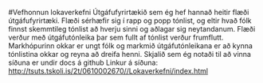 #Vefhonnun lokaverkefni
Útgáfufyrirtækið sem ég hef hannað heitir flæði útgáfufyrirtæki.
Flæði sérhæfir sig í rapp og popp tónlist, og eltir hvað fólk finnst 
skemmtileg tónlist að hverju sinni og aðlagar sig neytandanum.
Flæði verður með útgáfutónleika þar sem fullt af tónlist verður frumflutt.
Markhópurinn okkar er ungt fólk og markmið útgáfutónleikana er að kynna
tónlistina okkar og reyna að dreifa henni.
Skjalið sem ég notaði til að vinna síðuna er undir docs á github
Linkur á síðuna: http://tsuts.tskoli.is/2t/0610002670//Lokaverkefni/index.html
